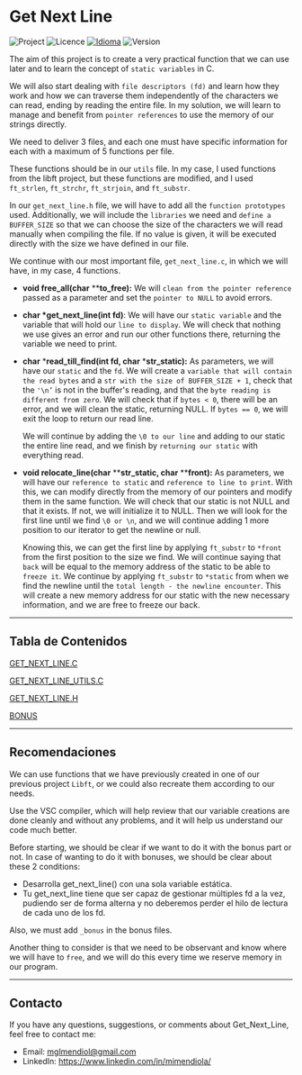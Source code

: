 # Get Next Line

![Project](https://img.shields.io/badge/Project-GNL-blue)
![Licence](https://img.shields.io/badge/Licence-MIT-orange)
[![Idioma](https://img.shields.io/badge/Idioma-Español-purple)](https://github.com/MiMendiola/Get_Next_Line/tree/main/Documentation/README.md)
![Version](https://img.shields.io/badge/Version-1.0-green)

The aim of this project is to create a very practical function that we can use later and to learn the concept of `static variables` in C.

We will also start dealing with `file descriptors (fd)` and learn how they work and how we can traverse them independently of the characters we can read, ending by reading the entire file. In my solution, we will learn to manage and benefit from `pointer references` to use the memory of our strings directly.

We need to deliver 3 files, and each one must have specific information for each with a maximum of 5 functions per file.

These functions should be in our `utils` file. In my case, I used functions from the libft project, but these functions are modified, and I used `ft_strlen`, `ft_strchr`, `ft_strjoin`, and `ft_substr`.

In our `get_next_line.h` file, we will have to add all the `function prototypes` used. Additionally, we will include the `libraries` we need and `define a BUFFER_SIZE` so that we can choose the size of the characters we will read manually when compiling the file. If no value is given, it will be executed directly with the size we have defined in our file.

We continue with our most important file, `get_next_line.c`, in which we will have, in my case, 4 functions.

- **void    free_all(char** ****to_free):** We will `clean from the pointer reference` passed as a parameter and set the `pointer to NULL` to avoid errors.

- **char	*get_next_line(int fd)**: We will have our `static variable` and the variable that will hold our `line to display`. We will check that nothing we use gives an error and run our other functions there, returning the variable we need to print.

- **char**	***read_till_find(int fd, char** ***str_static):** As parameters, we will have our `static` and the `fd`. We will create a `variable that will contain the read bytes` and a `str with the size of BUFFER_SIZE + 1`, check that the `'\n’` is not in the buffer's reading, and that the `byte reading is different from zero`. We will check that if `bytes < 0`, there will be an error, and we will clean the static, returning NULL. If `bytes == 0`, we will exit the loop to return our read line.
    
    We will continue by adding the `\0 to our line` and adding to our static the entire line read, and we finish by `returning our static` with everything read.
    
- **void relocate_line(char** ****str_static, char** ****front):** As parameters, we will have our `reference to static` and `reference to line to print`. With this, we can modify directly from the memory of our pointers and modify them in the same function. We will check that our static is not NULL and that it exists. If not, we will initialize it to NULL. Then we will look for the first line until we find `\0 or \n`, and we will continue adding 1 more position to our iterator to get the newline or null.
    
    Knowing this, we can get the first line by applying `ft_substr` to `*front` from the first position to the size we find. We will continue saying that `back` will be equal to the memory address of the static to be able to `freeze it`. We continue by applying `ft_substr` to `*static` from when we find the newline until the `total length - the newline encounter`. This will create a new memory address for our static with the new necessary information, and we are free to freeze our back.
    

---

## Tabla de Contenidos

[GET_NEXT_LINE.C](./get_next_line.c)

[GET_NEXT_LINE_UTILS.C](./get_next_line_utils.c)

[GET_NEXT_LINE.H](./get_next_line.h)

[BONUS](./bonus/)

---

## Recomendaciones

We can use functions that we have previously created in one of our previous project `Libft`, or we could also recreate them according to our needs.

Use the VSC compiler, which will help review that our variable creations are done cleanly and without any problems, and it will help us understand our code much better.

Before starting, we should be clear if we want to do it with the bonus part or not. In case of wanting to do it with bonuses, we should be clear about these 2 conditions:

- Desarrolla get_next_line() con una sola variable estática.
- Tu get_next_line tiene que ser capaz de gestionar múltiples fd a la vez, pudiendo ser de forma alterna y no deberemos perder el hilo de lectura de cada uno de los fd.

Also, we must add `_bonus` in the bonus files.

Another thing to consider is that we need to be observant and know where we will have to `free`, and we will do this every time we reserve memory in our program.

---

## Contacto

If you have any questions, suggestions, or comments about Get_Next_Line, feel free to contact me:

- Email: <a href="mailto:mglmendiol@gmail.com" style="text-decoration: none; color:#fff">mglmendiol@gmail.com</a>
- LinkedIn: <a href="https://www.linkedin.com/in/mimendiola/" style="text-decoration: none; color:#fff !important;">https://www.linkedin.com/in/mimendiola/</a>